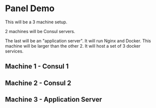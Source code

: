 # Panel Demo

This will be a 3 machine setup.

2 machines will be Consul servers.

The last will be an "application server". It will run Nginx and Docker. This machine will be larger than the other 2. It will host a set of 3 docker services.

## Machine 1 - Consul 1

## Machine 2 - Consul 2

## Machine 3 - Application Server